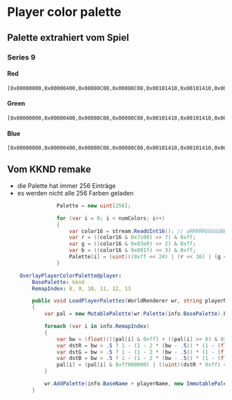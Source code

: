 
# Player color palette

## Palette extrahiert vom Spiel

### Series 9

#### Red
    [0x00000000,0x00000400,0x00080C08,0x00080C08,0x00101410,0x00101410,0x00181C18,0x00181C18,0x00212421,0x00212421,0x00292C29,0x00292421,0x00292C29,0x00313431,0x00312C29,0x00313431,0x00393C39,0x00393431,0x00393C39,0x00424542,0x00424542,0x00424542,0x004A4D4A,0x004A4D4A,0x00525552,0x00524D4A,0x00525552,0x00525552,0x005A5D5A,0x005A5D5A,0x00636563,0x00635D5A,0x00636563,0x00636563,0x006B6D6B,0x006B6563,0x006B6D6B,0x006B6D6B,0x00737573,0x00737573,0x007B7D7B,0x007B7D7B,0x007B7D7B,0x00848684,0x00847D7B,0x00848684,0x008C8E8C,0x008C8E8C,0x008C8E8C,0x00949694,0x00949694,0x009C9E9C,0x009C9E9C,0x00A5A6A5,0x00A5A6A5,0x00ADAEAD,0x00AD9694,0x00ADAEAD,0x00ADAEAD,0x00B5B6B5,0x00B5AEAD,0x00B5B6B5,0x00BDBEBD,0x00BDBEBD,0x00C6C7C6,0x00C6C7C6,0x00CECFCE,0x00CECFCE,0x00D6D7D6,0x00000000,0x00000000,0x00000000,0x00000000,0x00E7E7E7,0x00EFEFEF,0x00000000,0x00FFFFFF,0x008C867B,0x00393429,0x0084756B,0x006B655A,0x0073655A,0x00080400,0x00423C31,0x00524D42,0x005A5542,0x00635542,0x007B756B,0x00A59684,0x00522421,0x005A2421,0x006B2421,0x00632C31,0x00732C29,0x007B2C31,0x007B3C39,0x008C3439,0x008C3C39,0x008C3439,0x00943431,0x009C3C42,0x008C3C42,0x009C3C42,0x00AD3C42,0x00AD3C39,0x00B53C42,0x00B54542,0x00BD4552,0x00C64D52,0x00C6454A,0x00AD454A,0x00B54D52,0x00C64D52,0x00BD5D6B,0x00C64D52,0x00C6555A,0x00CE4D52,0x00CE4D5A,0x00D65563,0x00D65D63,0x00DE4D5A,0x00DE555A,0x00DE4D52,0x00F75563,0x00EF5D6B,0x00F75D6B,0x00FF5563,0x00FF5D6B,0x00FF5D5A,0x00FF5D63,0x00FF756B,0x00FF7D73,0x00FF7584,0x00FF7D7B,0x00FF9694,0x00FF9E9C,0x00292C29,0x00393C39,0x00424539,0x004A4D42,0x00848684,0x00101C18,0x00293431,0x00313431,0x00424542,0x00424D4A,0x004A5552,0x006B7573,0x00737D7B,0x007B8684,0x00000000,0x00000000,0x00000000,0x00000000,0x00000000,0x00000000,0x00000000,0x0042E7F7,0x0042EFF7,0x004AF7FF,0x0039C7D6,0x0039CFDE,0x005ADFE7,0x00738684,0x00848E94,0x008C969C,0x00000000,0x00000000,0x00000000,0x007B8684,0x006B7573,0x006B757B,0x00848E94,0x0094A6AD,0x0052555A,0x00000418,0x00181C21,0x00212429,0x00292C29,0x00212429,0x00313431,0x00313439,0x00393C39,0x00393C42,0x0042454A,0x004A4D52,0x00525552,0x0052555A,0x005A5D63,0x00636563,0x0063656B,0x006B6D6B,0x00737573,0x00848684,0x006B6D84,0x0084868C,0x008C8E8C,0x0073758C,0x00949694,0x0094969C,0x009C9E9C,0x00A5A6AD,0x00ADAEAD,0x00ADAEB5,0x00393C52,0x00312C4A,0x00211C31,0x009486B5,0x00AD96C6,0x00392C4A,0x005A556B,0x00634D84,0x0052455A,0x0063656B,0x007B757B,0x00181C18,0x00393439,0x00424542,0x004A454A,0x004A4D4A,0x005A555A,0x00736D73,0x00737573,0x00000000,0x00000000,0x00000000,0x007B5531,0x00000000,0x00734D21,0x00000000,0x004A3C21,0x00312C18,0x00635531,0x006B5D39,0x004A4529,0x00524D29,0x00000000,0x00636521,0x00000000,0x00000000,0x00000000,0x00000000,0x00000000,0x00000000,0x00000000,0x00422400,0x00291C00,0x00100C00,0x00423410,0x004A3C18,0x00292408,0x00312C08,0x00393410,0x00000000,0x00000000,0x00000000]

#### Green
    [0x00000000,0x00000400,0x00080C08,0x00080C08,0x00101410,0x00101410,0x00181C18,0x00181C18,0x00212421,0x00212421,0x00292C29,0x00292421,0x00292C29,0x00313431,0x00312C29,0x00313431,0x00393C39,0x00393431,0x00393C39,0x00424542,0x00424542,0x00424542,0x004A4D4A,0x004A4D4A,0x00525552,0x00524D4A,0x00525552,0x00525552,0x005A5D5A,0x005A5D5A,0x00636563,0x00635D5A,0x00636563,0x00636563,0x006B6D6B,0x006B6563,0x006B6D6B,0x006B6D6B,0x00737573,0x00737573,0x007B7D7B,0x007B7D7B,0x007B7D7B,0x00848684,0x00847D7B,0x00848684,0x008C8E8C,0x008C8E8C,0x008C8E8C,0x00949694,0x00949694,0x009C9E9C,0x009C9E9C,0x00A5A6A5,0x00A5A6A5,0x00ADAEAD,0x00AD9694,0x00ADAEAD,0x00ADAEAD,0x00B5B6B5,0x00B5AEAD,0x00B5B6B5,0x00BDBEBD,0x00BDBEBD,0x00C6C7C6,0x00C6C7C6,0x00CECFCE,0x00CECFCE,0x00D6D7D6,0x00000000,0x00000000,0x00000000,0x00000000,0x00E7E7E7,0x00EFEFEF,0x00000000,0x00FFFFFF,0x008C867B,0x00393429,0x0084756B,0x006B655A,0x0073655A,0x00080400,0x00423C31,0x00524D42,0x005A5542,0x00635542,0x007B756B,0x00A59684,0x00001400,0x00082408,0x00082C08,0x00102410,0x00103410,0x00183C18,0x00213C21,0x00214D21,0x00214D21,0x00214D21,0x00214D21,0x00295529,0x00294D29,0x00295D29,0x00316531,0x00296531,0x00316D31,0x00316D31,0x00397539,0x00397539,0x00397D39,0x00396539,0x00396D39,0x00427542,0x0052754A,0x00427D42,0x004A7D4A,0x00428642,0x00428642,0x00528E52,0x00528E52,0x004A8E4A,0x004A8E4A,0x004A964A,0x0052A652,0x005A9E5A,0x005AA65A,0x0052AE5A,0x0063B663,0x005AB663,0x0063B663,0x006BB67B,0x0073B67B,0x007BB67B,0x007BB684,0x0094B69C,0x009CB69C,0x00292C29,0x00393C39,0x00424539,0x004A4D42,0x00848684,0x00101C18,0x00293431,0x00313431,0x00424542,0x00424D4A,0x004A5552,0x006B7573,0x00737D7B,0x007B8684,0x00000000,0x00000000,0x00000000,0x00000000,0x00000000,0x00000000,0x00000000,0x0042E7F7,0x0042EFF7,0x004AF7FF,0x0039C7D6,0x0039CFDE,0x005ADFE7,0x00738684,0x00848E94,0x008C969C,0x00000000,0x00000000,0x00000000,0x007B8684,0x006B7573,0x006B757B,0x00848E94,0x0094A6AD,0x0052555A,0x00000418,0x00181C21,0x00212429,0x00292C29,0x00212429,0x00313431,0x00313439,0x00393C39,0x00393C42,0x0042454A,0x004A4D52,0x00525552,0x0052555A,0x005A5D63,0x00636563,0x0063656B,0x006B6D6B,0x00737573,0x00848684,0x006B6D84,0x0084868C,0x008C8E8C,0x0073758C,0x00949694,0x0094969C,0x009C9E9C,0x00A5A6AD,0x00ADAEAD,0x00ADAEB5,0x00393C52,0x00312C4A,0x00211C31,0x009486B5,0x00AD96C6,0x00392C4A,0x005A556B,0x00634D84,0x0052455A,0x0063656B,0x007B757B,0x00181C18,0x00393439,0x00424542,0x004A454A,0x004A4D4A,0x005A555A,0x00736D73,0x00737573,0x00000000,0x00000000,0x00000000,0x007B5531,0x00000000,0x00734D21,0x00000000,0x004A3C21,0x00312C18,0x00635531,0x006B5D39,0x004A4529,0x00524D29,0x00000000,0x00636521,0x00000000,0x00000000,0x00000000,0x00000000,0x00000000,0x00000000,0x00000000,0x00422400,0x00291C00,0x00100C00,0x00423410,0x004A3C18,0x00292408,0x00312C08,0x00393410,0x00000000,0x00000000,0x00000000]

#### Blue
    [0x00000000,0x00000400,0x00080C08,0x00080C08,0x00101410,0x00101410,0x00181C18,0x00181C18,0x00212421,0x00212421,0x00292C29,0x00292421,0x00292C29,0x00313431,0x00312C29,0x00313431,0x00393C39,0x00393431,0x00393C39,0x00424542,0x00424542,0x00424542,0x004A4D4A,0x004A4D4A,0x00525552,0x00524D4A,0x00525552,0x00525552,0x005A5D5A,0x005A5D5A,0x00636563,0x00635D5A,0x00636563,0x00636563,0x006B6D6B,0x006B6563,0x006B6D6B,0x006B6D6B,0x00737573,0x00737573,0x007B7D7B,0x007B7D7B,0x007B7D7B,0x00848684,0x00847D7B,0x00848684,0x008C8E8C,0x008C8E8C,0x008C8E8C,0x00949694,0x00949694,0x009C9E9C,0x009C9E9C,0x00A5A6A5,0x00A5A6A5,0x00ADAEAD,0x00AD9694,0x00ADAEAD,0x00ADAEAD,0x00B5B6B5,0x00B5AEAD,0x00B5B6B5,0x00BDBEBD,0x00BDBEBD,0x00C6C7C6,0x00C6C7C6,0x00CECFCE,0x00CECFCE,0x00D6D7D6,0x00000000,0x00000000,0x00000000,0x00000000,0x00E7E7E7,0x00EFEFEF,0x00000000,0x00FFFFFF,0x008C867B,0x00393429,0x0084756B,0x006B655A,0x0073655A,0x00080400,0x00423C31,0x00524D42,0x005A5542,0x00635542,0x007B756B,0x00A59684,0x00181C31,0x00212439,0x00212C4A,0x00292C42,0x00293452,0x00313C5A,0x0039455A,0x0039456B,0x00424D6B,0x0039456B,0x00394573,0x00424D7B,0x00424D6B,0x004A557B,0x004A5584,0x004A558C,0x00525D94,0x00525D94,0x005A6594,0x005A659C,0x005A65A5,0x00526584,0x005A6D94,0x005A6D9C,0x006B7D94,0x00636DA5,0x006B75A5,0x005A6DAD,0x006375AD,0x00737DAD,0x007386AD,0x006B7DB5,0x006B7DB5,0x006B75BD,0x007386CE,0x007B8EC6,0x007B8ECE,0x00738ED6,0x008496E7,0x007B8EE7,0x008496E7,0x009496E7,0x009496E7,0x00A5AEE7,0x00A5A6E7,0x00BDBEE7,0x00CECFE7,0x00292C29,0x00393C39,0x00424539,0x004A4D42,0x00848684,0x00101C18,0x00293431,0x00313431,0x00424542,0x00424D4A,0x004A5552,0x006B7573,0x00737D7B,0x007B8684,0x00000000,0x00000000,0x00000000,0x00000000,0x00000000,0x00000000,0x00000000,0x0042E7F7,0x0042EFF7,0x004AF7FF,0x0039C7D6,0x0039CFDE,0x005ADFE7,0x00738684,0x00848E94,0x008C969C,0x00000000,0x00000000,0x00000000,0x007B8684,0x006B7573,0x006B757B,0x00848E94,0x0094A6AD,0x0052555A,0x00000418,0x00181C21,0x00212429,0x00292C29,0x00212429,0x00313431,0x00313439,0x00393C39,0x00393C42,0x0042454A,0x004A4D52,0x00525552,0x0052555A,0x005A5D63,0x00636563,0x0063656B,0x006B6D6B,0x00737573,0x00848684,0x006B6D84,0x0084868C,0x008C8E8C,0x0073758C,0x00949694,0x0094969C,0x009C9E9C,0x00A5A6AD,0x00ADAEAD,0x00ADAEB5,0x00393C52,0x00312C4A,0x00211C31,0x009486B5,0x00AD96C6,0x00392C4A,0x005A556B,0x00634D84,0x0052455A,0x0063656B,0x007B757B,0x00181C18,0x00393439,0x00424542,0x004A454A,0x004A4D4A,0x005A555A,0x00736D73,0x00737573,0x00000000,0x00000000,0x00000000,0x007B5531,0x00000000,0x00734D21,0x00000000,0x004A3C21,0x00312C18,0x00635531,0x006B5D39,0x004A4529,0x00524D29,0x00000000,0x00636521,0x00000000,0x00000000,0x00000000,0x00000000,0x00000000,0x00000000,0x00000000,0x00422400,0x00291C00,0x00100C00,0x00423410,0x004A3C18,0x00292408,0x00312C08,0x00393410,0x00000000,0x00000000,0x00000000]


## Vom KKND remake

- die Palette hat immer 256 Einträge
- es werden nicht alle 256 Farben geladen

```C#
				Palette = new uint[256];

				for (var i = 0; i < numColors; i++)
				{
					var color16 = stream.ReadUInt16(); // aRRRRRGGGGGBBBBB
					var r = ((color16 & 0x7c00) >> 7) & 0xff;
					var g = ((color16 & 0x03e0) >> 2) & 0xff;
					var b = ((color16 & 0x001f) << 3) & 0xff;
					Palette[i] = (uint)((0xff << 24) | (r << 16) | (g << 8) | b);
				}
```

```yaml
	OverlayPlayerColorPalette@player:
		BasePalette: kknd
		RemapIndex: 8, 9, 10, 11, 12, 13
```

```C#
		public void LoadPlayerPalettes(WorldRenderer wr, string playerName, Color c, bool replaceExisting)
		{
			var pal = new MutablePalette(wr.Palette(info.BasePalette).Palette);

			foreach (var i in info.RemapIndex)
			{
				var bw = (float)(((pal[i] & 0xff) + ((pal[i] >> 8) & 0xff) + ((pal[i] >> 16) & 0xff)) / 3) / 0xff;
				var dstR = bw > .5 ? 1 - (1 - 2 * (bw - .5)) * (1 - (float)c.R / 0xff) : 2 * bw * ((float)c.R / 0xff);
				var dstG = bw > .5 ? 1 - (1 - 2 * (bw - .5)) * (1 - (float)c.G / 0xff) : 2 * bw * ((float)c.G / 0xff);
				var dstB = bw > .5 ? 1 - (1 - 2 * (bw - .5)) * (1 - (float)c.B / 0xff) : 2 * bw * ((float)c.B / 0xff);
				pal[i] = (pal[i] & 0xff000000) | ((uint)(dstR * 0xff) << 16) | ((uint)(dstG * 0xff) << 8) | (uint)(dstB * 0xff);
			}

			wr.AddPalette(info.BaseName + playerName, new ImmutablePalette(pal), info.AllowModifiers, replaceExisting);
		}


```

